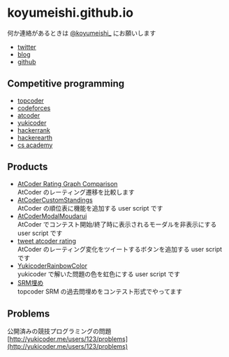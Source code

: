 # koyumeishi.github.io
  何か連絡があるときは [@koyumeishi_](https://twitter.com/koyumeishi_) にお願いします  

  * [twitter](https://twitter.com/koyumeishi_)
  * [blog](http://koyumeishi.hatenablog.com/)
  * [github](https://github.com/koyumeishi/)

## Competitive programming
  * [topcoder](https://www.topcoder.com/members/koyumeishi/)
  * [codeforces](http://codeforces.com/profile/koyumeishi)
  * [atcoder](https://atcoder.jp/user/koyumeishi)
  * [yukicoder](http://yukicoder.me/users/123)
  * [hackerrank](https://www.hackerrank.com/koyumeishi)
  * [hackerearth](https://www.hackerearth.com/@koyumeishi)
  * [cs academy](https://csacademy.com/user/koyumeishi)

## Products
  * [AtCoder Rating Graph Comparison](http://atcoderratinggraphcomparison.appspot.com/)  
    AtCoder のレーティング遷移を比較します
  * [AtCoderCustomStandings](https://github.com/koyumeishi/atcoder_script#AtCoderCustomStandings)  
    AtCoder の順位表に機能を追加する user script です
  * [AtCoderModalMoudarui ](https://github.com/koyumeishi/atcoder_script#AtCoderModalMoudarui)  
    AtCoder でコンテスト開始/終了時に表示されるモーダルを非表示にする user script です
  * [tweet atcoder rating](https://gist.github.com/koyumeishi/fe100716f1b3a59492acc01ed74416f6)  
    AtCoder のレーティング変化をツイートするボタンを追加する user script です
  * [YukicoderRainbowColor](https://gist.github.com/koyumeishi/65f6efb0206b8cc0590623362808302a)  
    yukicoder で解いた問題の色を虹色にする user script です
  * [SRM埋め](https://koyumeishi.github.io/surumeume/)  
    topcoder SRM の過去問埋めをコンテスト形式でやってます

## Problems
  公開済みの競技プログラミングの問題  
  [http://yukicoder.me/users/123/problems](http://yukicoder.me/users/123/problems)